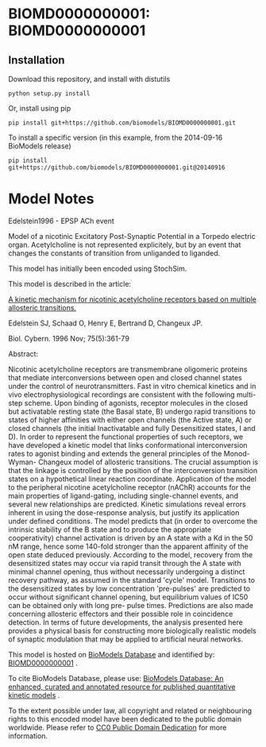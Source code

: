 # BIOMD0000000001: BIOMD0000000001

## Installation

Download this repository, and install with distutils

`python setup.py install`

Or, install using pip

`pip install git+https://github.com/biomodels/BIOMD0000000001.git`

To install a specific version (in this example, from the 2014-09-16 BioModels release)

`pip install git+https://github.com/biomodels/BIOMD0000000001.git@20140916`


# Model Notes


Edelstein1996 - EPSP ACh event

Model of a nicotinic Excitatory Post-Synaptic Potential in a Torpedo electric
organ. Acetylcholine is not represented explicitely, but by an event that
changes the constants of transition from unliganded to liganded.

This model has initially been encoded using StochSim.

This model is described in the article:

[A kinetic mechanism for nicotinic acetylcholine receptors based on multiple
allosteric transitions.](http://identifiers.org/pubmed/8983160)

Edelstein SJ, Schaad O, Henry E, Bertrand D, Changeux JP.

Biol. Cybern. 1996 Nov; 75(5):361-79

Abstract:

Nicotinic acetylcholine receptors are transmembrane oligomeric proteins that
mediate interconversions between open and closed channel states under the
control of neurotransmitters. Fast in vitro chemical kinetics and in vivo
electrophysiological recordings are consistent with the following multi-step
scheme. Upon binding of agonists, receptor molecules in the closed but
activatable resting state (the Basal state, B) undergo rapid transitions to
states of higher affinities with either open channels (the Active state, A) or
closed channels (the initial Inactivatable and fully Desensitized states, I
and D). In order to represent the functional properties of such receptors, we
have developed a kinetic model that links conformational interconversion rates
to agonist binding and extends the general principles of the Monod-Wyman-
Changeux model of allosteric transitions. The crucial assumption is that the
linkage is controlled by the position of the interconversion transition states
on a hypothetical linear reaction coordinate. Application of the model to the
peripheral nicotine acetylcholine receptor (nAChR) accounts for the main
properties of ligand-gating, including single-channel events, and several new
relationships are predicted. Kinetic simulations reveal errors inherent in
using the dose-response analysis, but justify its application under defined
conditions. The model predicts that (in order to overcome the intrinsic
stability of the B state and to produce the appropriate cooperativity) channel
activation is driven by an A state with a Kd in the 50 nM range, hence some
140-fold stronger than the apparent affinity of the open state deduced
previously. According to the model, recovery from the desensitized states may
occur via rapid transit through the A state with minimal channel opening, thus
without necessarily undergoing a distinct recovery pathway, as assumed in the
standard 'cycle' model. Transitions to the desensitized states by low
concentration 'pre-pulses' are predicted to occur without significant channel
opening, but equilibrium values of IC50 can be obtained only with long pre-
pulse times. Predictions are also made concerning allosteric effectors and
their possible role in coincidence detection. In terms of future developments,
the analysis presented here provides a physical basis for constructing more
biologically realistic models of synaptic modulation that may be applied to
artificial neural networks.

This model is hosted on [BioModels Database](http://www.ebi.ac.uk/biomodels/)
and identified by:
[BIOMD0000000001](http://identifiers.org/biomodels.db/BIOMD0000000001) .

To cite BioModels Database, please use: [BioModels Database: An enhanced,
curated and annotated resource for published quantitative kinetic
models](http://identifiers.org/pubmed/20587024) .

To the extent possible under law, all copyright and related or neighbouring
rights to this encoded model have been dedicated to the public domain
worldwide. Please refer to [CC0 Public Domain
Dedication](http://creativecommons.org/publicdomain/zero/1.0/) for more
information.


